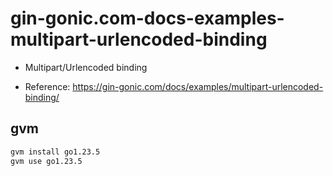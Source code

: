 # gin-gonic.com-docs-examples-multipart-urlencoded-binding

- Multipart/Urlencoded binding

- Reference: https://gin-gonic.com/docs/examples/multipart-urlencoded-binding/

## gvm

```sh
gvm install go1.23.5
gvm use go1.23.5
```
